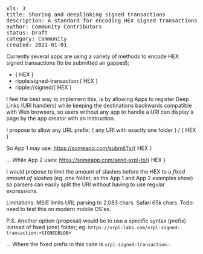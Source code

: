<pre>
xls: 3
title: Sharing and deeplinking signed transactions
description: A standard for encoding HEX signed transactions for air-gapped submissions with deep link support
author: Community Contributors
status: Draft
category: Community
created: 2021-01-01
</pre>

Currently several apps are using a variety of methods to encode HEX signed transactions (to be submitted air gapped);

- { HEX }
- ripple:signed-transaction:{ HEX }
- ripple://signed/{ HEX }

I feel the best way to implement this, is by allowing Apps to register Deep Links (URI handlers) while keeping the destinations backwards compatible with Web browsers, so users without any app to handle a URI can display a page by the app creator with an instruction.

I propose to allow any URL prefix:
{ any URI with exactly one folder } / { HEX }

So App 1 may use:
https://someapp.com/submitTx/{ HEX }

... While App 2 uses:
https://someapp.com/send-xrpl-tx/{ HEX }

I would propose to limit the amount of slashes before the HEX to a _fixed amount of slashes_ (eg. one folder, as the App 1 and App 2 examples show) so parsers can easily split the URI without having to use regular expressions.

Limitations:
MSIE limits URL parsing to 2,083 chars. Safari 65k chars. Todo: need to test this on modern mobile OS'es.

P.S. Another option (proposal) would be to use a specific syntax (prefix) instead of fixed (one) folder; eg.
`https://xrpl-labs.com/xrpl:signed-transaction:<SIGNEDBLOB>`

... Where the fixed prefix in this case is `xrpl:signed-transaction:`. 